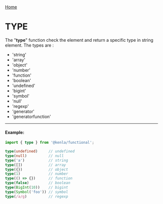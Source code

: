 [Home](./../../README.md)

# TYPE

The "**type**" function check the element and return a specific type in string element. The types are :
- 'string'
- 'array'
- 'object'
- 'number'
- 'function'
- 'boolean'
- 'undefined'
- 'bigint'
- 'symbol'
- 'null'
- 'regexp'
- 'generator'
- 'generatorfunction'

--------------
#### Example:
``` typescript
import { type } from '@kenla/functional';

type(undefined)     // undefined
type(null)          // null
type('a')           // string
type([])            // array
type({})            // object
type(1)             // number
type(() => {})      // function
type(false)         // boolean
type(BigInt(10))    // bigint
type(Symbol('foo')) // symbol
type(/a/g)          // regexp
```
